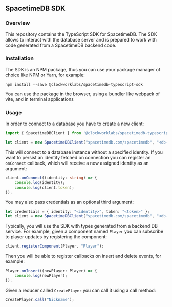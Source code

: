 ## SpacetimeDB SDK

### Overview

This repository contains the TypeScript SDK for SpacetimeDB. The SDK allows to interact with the database server and is prepared to work with code generated from a SpacetimeDB backend code.

### Installation

The SDK is an NPM package, thus you can use your package manager of choice like NPM or Yarn, for example:

```
npm install --save @clockworklabs/spacetimedb-typescript-sdk
```

You can use the package in the browser, using a bundler like webpack of vite, and in terminal applications

### Usage

In order to connect to a database you have to create a new client:

```ts 
import { SpacetimeDBClient } from '@clockworklabs/spacetimedb-typescript-sdk';

let client = new SpacetimeDBClient("spacetimedb.com/spacetimedb", "<db-name>");
```

This will connect to a database instance without a specified identity. If you want to persist an identity fetched on connection you can register an `onConnect` callback, which will receive a new assigned identity as an argument:

```ts
client.onConnect((identity: string) => {
    console.log(identity);
    console.log(client.token);
});
```

You may also pass credentials as an optional third argument:

```ts
let credentials = { identity: "<identity>", token: "<token>" };
let client = new SpacetimeDBClient("spacetimedb.com/spacetimedb", "<db-name>", credentials);
```

Typically, you will use the SDK with types generated from a backend DB service. For example, given a component named `Player` you can subscribe to player updates by registering the component:

```ts
client.registerComponent(Player, "Player");
```

Then you will be able to register callbacks on insert and delete events, for example:

```ts
Player.onInsert((newPlayer: Player) => {
    console.log(newPlayer);
});
```

Given a reducer called `CreatePlayer` you can call it using a call method:

```ts
CreatePlayer.call("Nickname");
```

